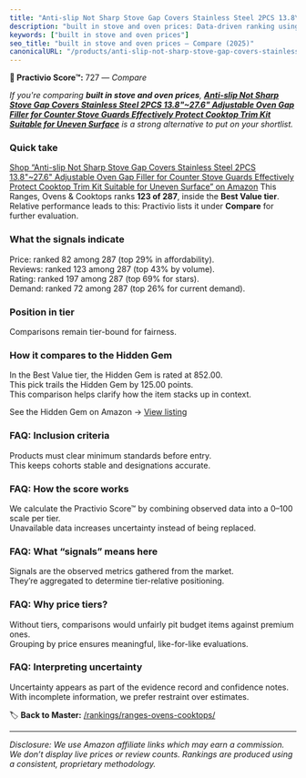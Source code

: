 ```yaml
---
title: "Anti-slip Not Sharp Stove Gap Covers Stainless Steel 2PCS 13.8\"~27.6\" Adjustable Oven Gap Filler for Counter Stove Guards Effectively Protect Cooktop Trim Kit Suitable for Uneven Surface"
description: "built in stove and oven prices: Data-driven ranking using the Practivio Score™. Positioned by quality, value, demand, findability, momentum."
keywords: ["built in stove and oven prices"]
seo_title: "built in stove and oven prices — Compare (2025)"
canonicalURL: "/products/anti-slip-not-sharp-stove-gap-covers-stainless-steel-2pcs-138276-adjustable-oven-gap-filler-for-counter-stove-guards-effectively-protect-cooktop-trim-kit-suitable-for-uneven-surface-B0F383NTYJ/"
---
```


**🛒 Practivio Score™:** 727 — _Compare_


*If you're comparing **built in stove and oven prices**, **[Anti-slip Not Sharp Stove Gap Covers Stainless Steel 2PCS 13.8"~27.6" Adjustable Oven Gap Filler for Counter Stove Guards Effectively Protect Cooktop Trim Kit Suitable for Uneven Surface](https://www.amazon.com/dp/B0F383NTYJ?tag=practivio-20)** is a strong alternative to put on your shortlist.*
### Quick take
[Shop “Anti-slip Not Sharp Stove Gap Covers Stainless Steel 2PCS 13.8"~27.6" Adjustable Oven Gap Filler for Counter Stove Guards Effectively Protect Cooktop Trim Kit Suitable for Uneven Surface” on Amazon](https://www.amazon.com/dp/B0F383NTYJ?tag=practivio-20)
This Ranges, Ovens & Cooktops ranks **123 of 287**, inside the **Best Value tier**.  
Relative performance leads to this: Practivio lists it under **Compare** for further evaluation.

### What the signals indicate
Price: ranked 82 among 287 (top 29% in affordability).  
Reviews: ranked 123 among 287 (top 43% by volume).  
Rating: ranked 197 among 287 (top 69% for stars).  
Demand: ranked 72 among 287 (top 26% for current demand).

### Position in tier
Comparisons remain tier-bound for fairness.

### How it compares to the Hidden Gem
In the Best Value tier, the Hidden Gem is rated at 852.00.  
This pick trails the Hidden Gem by 125.00 points.  
This comparison helps clarify how the item stacks up in context.  

See the Hidden Gem on Amazon → [View listing](https://www.amazon.com/dp/B0CHJ5HFNB?tag=practivio-20)

### FAQ: Inclusion criteria
Products must clear minimum standards before entry.  
This keeps cohorts stable and designations accurate.

### FAQ: How the score works
We calculate the Practivio Score™ by combining observed data into a 0–100 scale per tier.  
Unavailable data increases uncertainty instead of being replaced.

### FAQ: What “signals” means here
Signals are the observed metrics gathered from the market.  
They’re aggregated to determine tier-relative positioning.

### FAQ: Why price tiers?
Without tiers, comparisons would unfairly pit budget items against premium ones.  
Grouping by price ensures meaningful, like-for-like evaluations.

### FAQ: Interpreting uncertainty
Uncertainty appears as part of the evidence record and confidence notes.  
With incomplete information, we prefer restraint over estimates.

<!-- Missing template for Compare/CompareWithinPriceClass -->


🏷️ **Back to Master:** [/rankings/ranges-ovens-cooktops/](/rankings/ranges-ovens-cooktops/)

---
_Disclosure: We use Amazon affiliate links which may earn a commission. We don’t display live prices or review counts. Rankings are produced using a consistent, proprietary methodology._
